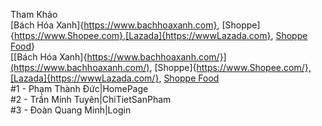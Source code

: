 Tham Khảo\
[Bách Hóa Xanh]{https://www.bachhoaxanh.com}, [Shoppe]{https://www.Shopee.com},[Lazada]{https://wwwLazada.com}, [Shoppe Food](https://shopeefood.vn)}\
[[Bách Hóa Xanh]{https://www.bachhoaxanh.com/}](https://www.bachhoaxanh.com/), [Shoppe]{https://www.Shopee.com/},[Lazada]{https://wwwLazada.com/}, [Shoppe Food](https://shopeefood.vn/)\
#1 - Phạm Thành Đức|HomePage\
#2 - Trần Minh Tuyên|ChiTietSanPham\
#3 - Đoàn Quang Minh|Login
